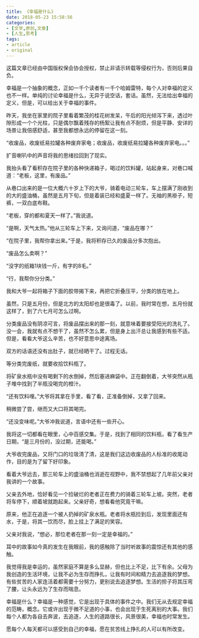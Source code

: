 ```yaml
---
title: 《幸福是什么》
date: 2018-05-23 15:58:56
categories:
- [文学,原创,文章]
- [人生,思考]
tags:
- article
- original
---
```

这篇文章已经由中国版权保会协会授权，禁止非请示转载等侵权行为，否则后果自负。

<!-- more -->

幸福是一个抽象的概念，正如一千个读者有一千个哈姆雷特，每个人对幸福的定义也不一样。单纯的讨论幸福是什么，无异于说空话，套话。虽然，无法给出幸福的定义，但是，可以给出关于幸福的事件。

昨天，我坐在家里的院子里看着繁茂的桂花树发呆，午后的阳光倾泻下来，透过叶隙形成一个个光柱，只是偶尔飘着残存的杨絮让我有点不耐烦，但是平静、安详的场景让我倍感舒适，甚至我都想永远的停留在这一刻。

“收废品，收废纸易拉罐各种废弃家电；收废品，收废纸易拉罐各种废弃家电。。。”

扩音喇叭中的声音将我的思绪拉回到了现实。

我抬头看了看积存在院子里的各种快递箱子，喝过的饮料罐，站起身来，对巷口喊道：“老板，这里，有废品。”

从巷口出来的是一位大概六十岁上下的大爷，骑着电动三轮车，车上摆满了刚收到的大的盛油桶，虽然是五月下旬，但是着装已经和盛夏一样了。无袖的黑褂子，短裤，一双白底布鞋。

“老板，穿的都和夏天一样了。”我说道。

“是啊，天气太热。”他从三轮车上下来，又询问道，“废品在哪？”

“在院子里，我帮你拿出来。”于是，我将积存已久的废品分多次抱出。

“废品怎么卖啊？”

“没字的纸箱1块钱一斤，有字的8毛。”

“行，我帮你分分类。”

我和大爷一起将箱子下面的胶带揭下来，再把它折叠压平，分类的放在地上。

虽然，只是五月份，但是北方的太阳却也是很毒了。以前，我时常在想，五月份就这样了，到了六七月可怎么过啊。

分类废品没有阴凉可言，将废品摆出来的那一刻，就意味着要接受阳光的洗礼了。没一会，我就有点不想干了，虽然不怎么累，但是身上出汗总让我感到有些不适。但是，看看大爷这么辛苦，也不好意思中途离场。

双方的话语还没有出肚子，就已经晒干了。过程无话。

等分类完废纸，就要收拾饮料瓶了。

将矿泉水瓶中没有喝剩下的水倒掉，然后塞进麻袋中。正在翻倒着，大爷突然从瓶子堆中找到了半瓶没喝完的橙汁。

“还有饮料哩。”大爷将其拿在手里，看了看，正准备倒掉，又拿了回来。

稍微尝了尝，继而又大口将其喝完。

“还没变味呢。”大爷冲我说道，言语中还有一些开心。

我将这一切都看在眼里，心中百感交集。于是，找到了相同的饮料瓶，看了看生产日期，“是三月份的，没过期，还能喝。”

大爷收完废品，又将门口的垃圾清了清，这是我们这边收废品的人标准的收尾动作，目的是为了留下好印象。

看着大爷远去，那三轮车上的盛油桶也消逝在视野中，我不禁想起了几年前父亲对我讲的一个故事。

父亲去外地，恰好看见一个捡破烂的老者正在费力的骑着三轮车上坡。突然，老者将车停下，顺着坡就跑起来。父亲好奇，想看看他究竟干嘛。

原来，他正在追逐一个被人扔掉的矿泉水瓶。老者将水瓶捡到后，发现里面还有水，于是，将其一饮而尽，脸上挂上了满足的笑容。

父亲对我说，“想必，那位老者在那一刻一定是幸福的。”

耳中的故事如今真的发生在我眼前，我的感触除了当时听故事的震惊还有其他的感触。

我觉得我是幸运的，虽然家庭不算是多么显赫，但也比上不足，比下有余。父母为我创造的生活环境，让我不必为生存而挣扎，让我有时间和精力去追逐我的梦想。有些贫苦的人家连活着都需要十分努力，更别说去追逐梦想。生活的担子将其压弯了腰，让头永远为了生存而喘息。

幸福是什么？幸福是一种感觉，它是出现于具体的事件之中。我们无从去规定幸福的范畴，概念。它或许出现于微不足道的小事，也会出现于生死离别的大事。我们每个人都为各自去奔波，去追逐，人生的道路很长，风景很美，幸福也时常发生。

愿每个人每天都可以感受到自己的幸福，愿在贫苦线上挣扎的人可以有所改变。



